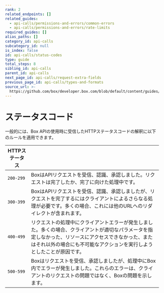 ```yaml
---
rank: 2
related_endpoints: []
related_guides:
  - api-calls/permissions-and-errors/common-errors
  - api-calls/permissions-and-errors/rate-limits
required_guides: []
alias_paths: []
category_id: api-calls
subcategory_id: null
is_index: false
id: api-calls/status-codes
type: guide
total_steps: 8
sibling_id: api-calls
parent_id: api-calls
next_page_id: api-calls/request-extra-fields
previous_page_id: api-calls/types-and-formats
source_url: >-
  https://github.com/box/developer.box.com/blob/default/content/guides/api-calls/status-codes.md
---
```

# ステータスコード

一般的には、Box APIの使用時に受信したHTTPステータスコードの解釈に以下のルールを適用できます。

<!-- markdownlint-disable line-length -->

| HTTPステータス |                                                                                                                 |
| --------- | --------------------------------------------------------------------------------------------------------------- |
| `200-299` | BoxはAPIリクエストを受信、認識、承認しました。リクエストは完了したか、完了に向けた処理中です。                                                              |
| `300-399` | BoxはAPIリクエストを受信、認識、承認しましたが、リクエストを完了するにはクライアントによるさらなる処理が必要です。多くの場合、これには他のURLへのリダイレクトが含まれます。                      |
| `400-499` | リクエストの処理中にクライアントエラーが発生しました。多くの場合、クライアントが適切なパラメータを指定しなかった、リソースにアクセスできなかった、またはそれ以外の場合にも不可能なアクションを実行しようとしたことが原因です。 |
| `500-599` | Boxはリクエストを受信、承認しましたが、処理中にBox内でエラーが発生しました。これらのエラーは、クライアントのリクエストの問題ではなく、Boxの問題を示します。                              |

<!-- markdownlint-enable line-length -->
